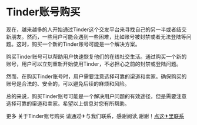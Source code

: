 # Tinder账号购买

现在，越来越多的人开始通过Tinder这个交友平台来寻找自己的另一半或者结交新朋友。然而，一些用户可能会遇到一些困难，比如账号被封禁或者无法登陆等问题。这时，购买一个新的Tinder账号可能是一个解决方案。

购买Tinder账号可以帮助用户快速恢复他们的在线社交生活。通过购买一个新的账号，用户可以立刻重新开始使用Tinder，不必担心之前的封禁或登陆问题。

然而，在购买Tinder账号时，用户需要注意选择可靠的渠道和卖家。确保购买的账号是合法的、安全的，可以避免后续的麻烦和风险。

总的来说，购买Tinder账号可能是一个解决用户问题的有效途径，但是需要注意选择可靠的渠道和卖家。希望以上信息对您有所帮助。

更多 关于Tinder账号购买 请通过✈与我们联系，感谢阅读,谢谢！[点这✈里联系](https://a.k02.cc)